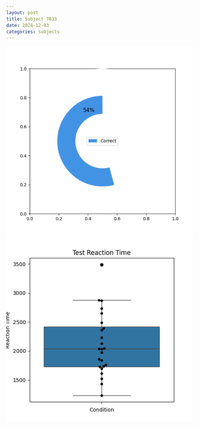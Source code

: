 ```yaml
---
layout: post
title: Subject 7033
date: 2024-12-03
categories: subjects
---
```


![](data/7033/run-18/7033_FN_acc_test.png)
![](data/7033/run-18/7033_FN_rt.png)
